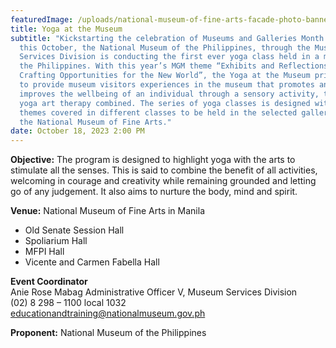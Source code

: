 ```yaml
---
featuredImage: /uploads/national-museum-of-fine-arts-facade-photo-banner-1-scaled.jpg
title: Yoga at the Museum
subtitle: "Kickstarting the celebration of Museums and Galleries Month (MGM)
  this October, the National Museum of the Philippines, through the Museum
  Services Division is conducting the first ever yoga class held in a museum in
  the Philippines. With this year’s MGM theme “Exhibits and Reflections:
  Crafting Opportunities for the New World”, the Yoga at the Museum primary aims
  to provide museum visitors experiences in the museum that promotes and
  improves the wellbeing of an individual through a sensory activity, that is,
  yoga art therapy combined. The series of yoga classes is designed with (4)
  themes covered in different classes to be held in the selected galleries of
  the National Museum of Fine Arts."
date: October 18, 2023 2:00 PM
---
```

<!--StartFragment-->

**O﻿bjective:** The program is designed to highlight yoga with the arts to stimulate all the senses. This is said to combine the benefit of all activities, welcoming in courage and creativity while remaining grounded and letting go of any judgement. It also aims to nurture the body, mind and spirit.

**V﻿enue:** National Museum of Fine Arts in Manila

* Old Senate Session Hall
* Spoliarium Hall
* MFPI Hall
* Vicente and Carmen Fabella Hall

**E﻿vent Coordinator**\
Anie Rose Mabag Administrative Officer V, Museum Services Division\
(02) 8 298 – 1100 local 1032\
educationandtraining@nationalmuseum.gov.ph

**P﻿roponent:** National Museum of the Philippines

<!--EndFragment-->